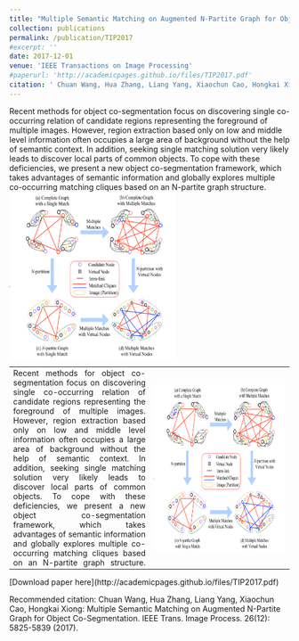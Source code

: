```yaml
---
title: "Multiple Semantic Matching on Augmented N-Partite Graph for Object Co-Segmentation"
collection: publications
permalink: /publication/TIP2017
#excerpt: ''
date: 2017-12-01
venue: 'IEEE Transactions on Image Processing'
#paperurl: 'http://academicpages.github.io/files/TIP2017.pdf'
citation: '	Chuan Wang, Hua Zhang, Liang Yang, Xiaochun Cao, Hongkai Xiong: Multiple Semantic Matching on Augmented N-Partite Graph for Object Co-Segmentation. IEEE Trans. Image Process. 26(12): 5825-5839 (2017).'
---
```

Recent methods for object co-segmentation focus on discovering single co-occurring relation of candidate regions representing the foreground of multiple images. However, region extraction based only on low and middle level information often occupies a large area of background without the help of semantic context. In addition, seeking single matching solution very likely leads to discover local parts of common objects. To cope with these deficiencies, we present a new object co-segmentation framework, which takes advantages of semantic information and globally explores multiple co-occurring matching cliques based on an N-partite graph structure.
<br/><img src='/images/coseg-clique-framework.png' width="300" height = "300" align=center>
<html>
  <table width="100%" style="margin-left: auto; margin-right: auto;">
    <tr>
      <td  width="50%" style="text-align:justify; text-justify:distribute-all-lines; text-align-last:justify">
        Recent methods for object co-segmentation focus on discovering single co-occurring relation of candidate regions representing the foreground of multiple images. However, region extraction based only on low and middle level information often occupies a large area of background without the help of semantic context. In addition, seeking single matching solution very likely leads to discover local parts of common objects. To cope with these deficiencies, we present a new object co-segmentation framework, which takes advantages of semantic information and globally explores multiple co-occurring matching cliques based on an N-partite graph structure.
      </td>
      <td width="50%">
        <img src='/images/coseg-clique-framework.png' width="300" height = "300" align=center>
      </td>
    </tr>
  </table>
</html>
[Download paper here](http://academicpages.github.io/files/TIP2017.pdf)

Recommended citation: 	Chuan Wang, Hua Zhang, Liang Yang, Xiaochun Cao, Hongkai Xiong: Multiple Semantic Matching on Augmented N-Partite Graph for Object Co-Segmentation. IEEE Trans. Image Process. 26(12): 5825-5839 (2017).
